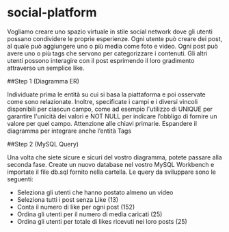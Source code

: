 # social-platform

Vogliamo creare uno spazio virtuale in stile social network dove gli utenti possano condividere le proprie esperienze. Ogni utente può creare dei post, al quale può aggiungere uno o più media come foto e video. Ogni post può avere uno o più tags che servono per categorizzare i contenuti. Gli altri utenti possono interagire con il post esprimendo il loro gradimento attraverso un semplice like.

##Step 1 (Diagramma ER)

Individuate prima le entità su cui si basa la piattaforma e poi osservate come sono relazionate. Inoltre, specificate i campi e i diversi vincoli disponibili per ciascun campo, come ad esempio l'utilizzo di UNIQUE per garantire l'unicità dei valori e NOT NULL per indicare l’obbligo di fornire un valore per quel campo. Attenzione alle chiavi primarie. Espandere il diagramma per integrare anche l’entità Tags

##Step 2 (MySQL Query)

Una volta che siete sicure e sicuri del vostro diagramma, potete passare alla seconda fase. Create un nuovo database nel vostro MySQL Workbench e importate il file db.sql fornito nella cartella.
Le query da sviluppare sono le seguenti:
- Seleziona gli utenti che hanno postato almeno un video
- Seleziona tutti i post senza Like (13)
- Conta il numero di like per ogni post (152)
- Ordina gli utenti per il numero di media caricati (25) 
- Ordina gli utenti per totale di likes ricevuti nei loro posts (25) 
